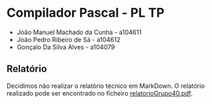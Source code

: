 # Compilador Pascal - PL TP

- João Manuel Machado da Cunha - a104611
- João Pedro Ribeiro de Sá - a104612
- Gonçalo Da Silva Alves - a104079

## Relatório

Decidimos não realizar o relatório técnico em MarkDown. O relatório realizado pode ser encontrado no ficheiro [relatorioGrupo40.pdf](./relatorioGrupo40.pdf).